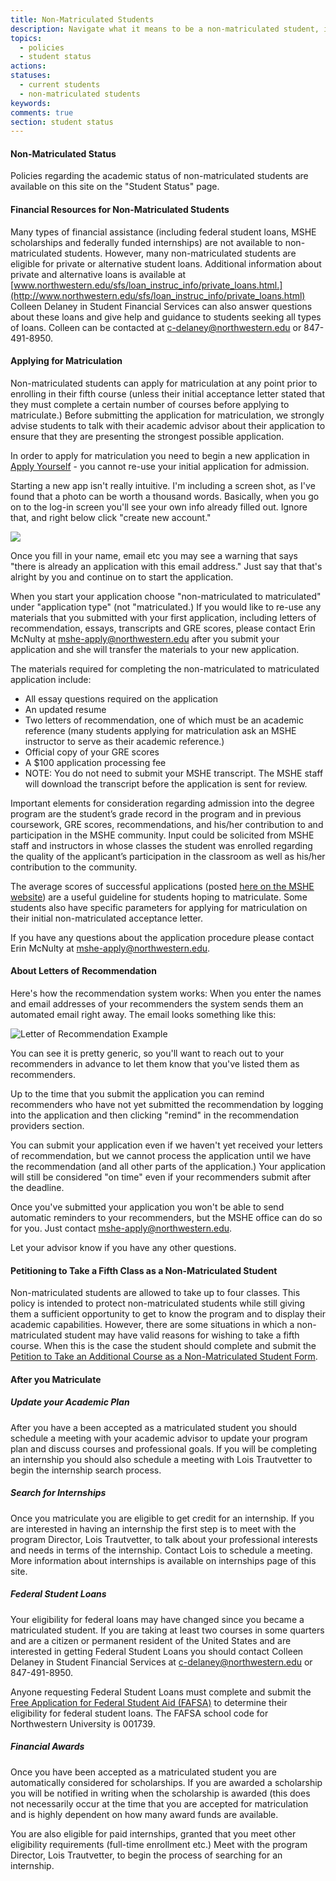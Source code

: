 ```yaml
---
title: Non-Matriculated Students
description: Navigate what it means to be a non-matriculated student, including financial resources, applying for matriculation, petitioning to take a 5th class, and other topics.
topics:
  - policies
  - student status
actions:
statuses:
  - current students
  - non-matriculated students
keywords:
comments: true
section: student status
---
```


#### Non-Matriculated Status 

Policies regarding the academic status of non-matriculated students are available on this site on the "Student Status" page.

#### Financial Resources for Non-Matriculated Students

Many types of financial assistance (including federal student loans, MSHE scholarships and federally funded internships) are not available to non-matriculated students. However, many non-matriculated students are eligible for private or alternative student loans. Additional information about private and alternative loans is available at [www.northwestern.edu/sfs/loan_instruc_info/private_loans.html.](http://www.northwestern.edu/sfs/loan_instruc_info/private_loans.html) Colleen Delaney in Student Financial Services can also answer questions about these loans and give help and guidance to students seeking all types of loans. Colleen can be contacted at [c-delaney@northwestern.edu](mailto:c-delaney@northwestern.edu) or 847-491-8950.

#### Applying for Matriculation 

Non-matriculated students can apply for matriculation at any point prior to enrolling in their fifth course (unless their initial acceptance letter stated that they must complete a certain number of courses before applying to matriculate.) Before submitting the application for matriculation, we strongly advise students to talk with their academic advisor about their application to ensure that they are presenting the strongest possible application.

In order to apply for matriculation you need to begin a new application in [Apply Yourself](https://app.applyyourself.com/?id=nwu-sesp) - you cannot re-use your initial application for admission.

Starting a new app isn't really intuitive. I'm including a screen shot, as I've found that a photo can be worth a thousand words. Basically, when you go on to the log-in screen you'll see your own info already filled out. Ignore that, and right below click "create new account."

![](https://northwestern.box.com/shared/static/c3dt1rpp7o0676lugx5x893mn5jw0kz8.jpg)

Once you fill in your name, email etc you may see a warning that says "there is already an application with this email address." Just say that that's alright by you and continue on to start the application.

When you start your application choose "non-matriculated to matriculated" under "application type" (not "matriculated.) If you would like to re-use any materials that you submitted with your first application, including letters of recommendation, essays, transcripts and GRE scores, please contact Erin McNulty at [mshe-apply@northwestern.edu](mailto:mshe-apply@northwestern.edu) after you submit your application and she will transfer the materials to your new application.

The materials required for completing the non-matriculated to matriculated application include:

*   All essay questions required on the application
*   An updated resume
*   Two letters of recommendation, one of which must be an academic reference (many students applying for matriculation ask an MSHE instructor to serve as their academic reference.)
*   Official copy of your GRE scores
*   A $100 application processing fee
*   NOTE: You do not need to submit your MSHE transcript. The MSHE staff will download the transcript before the application is sent for review.

Important elements for consideration regarding admission into the degree program are the student’s grade record in the program and in previous coursework, GRE scores, recommendations, and his/her contribution to and participation in the MSHE community. Input could be solicited from MSHE staff and instructors in whose classes the student was enrolled regarding the quality of the applicant’s participation in the classroom as well as his/her contribution to the community.

The average scores of successful applications (posted [here on the MSHE website](http://www.sesp.northwestern.edu/higher-education/admissions/index.html)) are a useful guideline for students hoping to matriculate. Some students also have specific parameters for applying for matriculation on their initial non-matriculated acceptance letter.

If you have any questions about the application procedure please contact Erin McNulty at [mshe-apply@northwestern.edu](mailto:mshe-apply@northwestern.edu).

#### About Letters of Recommendation

Here's how the recommendation system works: When you enter the names and email addresses of your recommenders the system sends them an automated email right away. The email looks something like this:

![Letter of Recommendation Example](https://northwestern.box.com/shared/static/d5onc5j87n80e2gt6igyd935enmyg12t.png)

You can see it is pretty generic, so you'll want to reach out to your recommenders in advance to let them know that you've listed them as recommenders.

Up to the time that you submit the application you can remind recommenders who have not yet submitted the recommendation by logging into the application and then clicking "remind" in the recommendation providers section.

You can submit your application even if we haven't yet received your letters of recommendation, but we cannot process the application until we have the recommendation (and all other parts of the application.) Your application will still be considered "on time" even if your recommenders submit after the deadline.

Once you've submitted your application you won't be able to send automatic reminders to your recommenders, but the MSHE office can do so for you. Just contact mshe-apply@northwestern.edu.

Let your advisor know if you have any other questions.

#### Petitioning to Take a Fifth Class as a Non-Matriculated Student

Non-matriculated students are allowed to take up to four classes. This policy is intended to protect non-matriculated students while still giving them a sufficient opportunity to get to know the program and to display their academic capabilities. However, there are some situations in which a non-matriculated student may have valid reasons for wishing to take a fifth course. When this is the case the student should complete and submit the [Petition to Take an Additional Course as a Non-Matriculated Student Form](https://northwestern.box.com/s/afzsobowv80212idzi8tgnyrutlpjzu9).

#### After you Matriculate

##### Update your Academic Plan

After you have a been accepted as a matriculated student you should schedule a meeting with your academic advisor to update your program plan and discuss courses and professional goals. If you will be completing an internship you should also schedule a meeting with Lois Trautvetter to begin the internship search process.

##### Search for Internships 

Once you matriculate you are eligible to get credit for an internship. If you are interested in having an internship the first step is to meet with the program Director, Lois Trautvetter, to talk about your professional interests and needs in terms of the internship. Contact Lois to schedule a meeting. More information about internships is available on internships page of this site.

##### Federal Student Loans

Your eligibility for federal loans may have changed since you became a matriculated student. If you are taking at least two courses in some quarters and are a citizen or permanent resident of the United States and are interested in getting Federal Student Loans you should contact Colleen Delaney in Student Financial Services at [c-delaney@northwestern.edu](mailto:c-delaney@northwestern.edu) or 847-491-8950.

Anyone requesting Federal Student Loans must complete and submit the [Free Application for Federal Student Aid (FAFSA)](http://www.fafsa.ed.gov/) to determine their eligibility for federal student loans. The FAFSA school code for Northwestern University is 001739.

##### Financial Awards

Once you have been accepted as a matriculated student you are automatically considered for scholarships. If you are awarded a scholarship you will be notified in writing when the scholarship is awarded (this does not necessarily occur at the time that you are accepted for matriculation and is highly dependent on how many award funds are available.

You are also eligible for paid internships, granted that you meet other eligibility requirements (full-time enrollment etc.) Meet with the program Director, Lois Trautvetter, to begin the process of searching for an internship.
